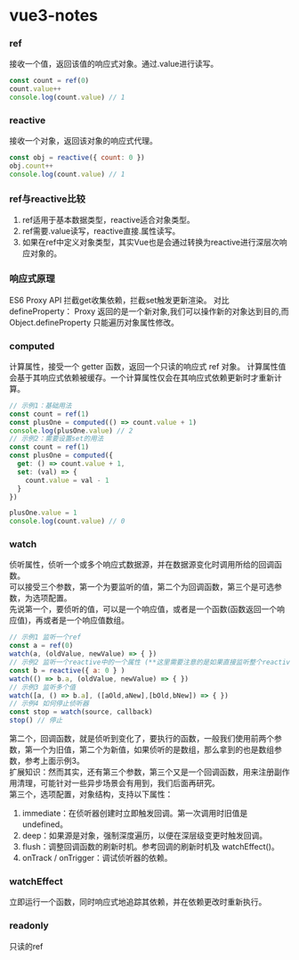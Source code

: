# vue3-notes

### ref
接收一个值，返回该值的响应式对象。通过.value进行读写。
```js
const count = ref(0)
count.value++
console.log(count.value) // 1
```

### reactive
接收一个对象，返回该对象的响应式代理。
```js
const obj = reactive({ count: 0 })
obj.count++
console.log(count.value) // 1
```

### ref与reactive比较
1. ref适用于基本数据类型，reactive适合对象类型。
2. ref需要.value读写，reactive直接.属性读写。
3. 如果在ref中定义对象类型，其实Vue也是会通过转换为reactive进行深层次响应对象的。

### 响应式原理
ES6 Proxy API 拦截get收集依赖，拦截set触发更新渲染。
对比defineProperty： Proxy 返回的是一个新对象,我们可以操作新的对象达到目的,而 Object.defineProperty 只能遍历对象属性修改。

### computed
计算属性，接受一个 getter 函数，返回一个只读的响应式 ref 对象。
计算属性值会基于其响应式依赖被缓存。一个计算属性仅会在其响应式依赖更新时才重新计算。
```js
// 示例1：基础用法
const count = ref(1)
const plusOne = computed(() => count.value + 1)
console.log(plusOne.value) // 2
// 示例2：需要设置set的用法
const count = ref(1)
const plusOne = computed({
  get: () => count.value + 1,
  set: (val) => {
    count.value = val - 1
  }
})

plusOne.value = 1
console.log(count.value) // 0
```

### watch
侦听属性，侦听一个或多个响应式数据源，并在数据源变化时调用所给的回调函数。  
可以接受三个参数，第一个为要监听的值，第二个为回调函数，第三个是可选参数，为选项配置。  
先说第一个，要侦听的值，可以是一个响应值，或者是一个函数(函数返回一个响应值)，再或者是一个响应值数组。  
```js
// 示例1 监听一个ref
const a = ref(0)
watch(a, (oldValue, newValue) => { })
// 示例2 监听一个reactive中的一个属性 (**这里需要注意的是如果直接监听整个reactive，回调函数中旧值也会变成新值**)
const b = reactive({ a: 0 } )
watch(() => b.a, (oldValue, newValue) => { })
// 示例3 监听多个值
watch([a, () => b.a], ([aOld,aNew],[bOld,bNew]) => { })
// 示例4 如何停止侦听器
const stop = watch(source, callback)
stop() // 停止
```
第二个，回调函数，就是侦听到变化了，要执行的函数，一般我们使用前两个参数，第一个为旧值，第二个为新值，如果侦听的是数组，那么拿到的也是数组参数，参考上面示例3。  
扩展知识：然而其实，还有第三个参数，第三个又是一个回调函数，用来注册副作用清理，可能针对一些异步场景会有用到，我们后面再研究。  
第三个，选项配置，对象结构，支持以下属性：  
1. immediate：在侦听器创建时立即触发回调。第一次调用时旧值是 undefined。
2. deep：如果源是对象，强制深度遍历，以便在深层级变更时触发回调。
3. flush：调整回调函数的刷新时机。参考回调的刷新时机及 watchEffect()。
4. onTrack / onTrigger：调试侦听器的依赖。

### watchEffect
立即运行一个函数，同时响应式地追踪其依赖，并在依赖更改时重新执行。

### readonly
只读的ref
